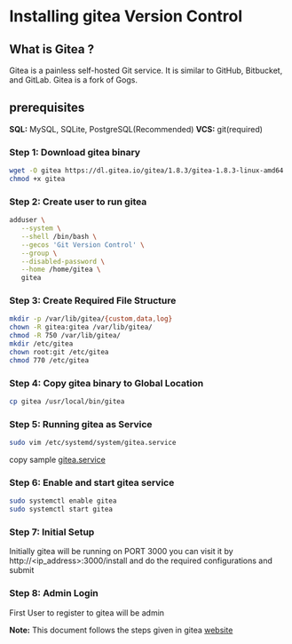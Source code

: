 # Installing gitea Version Control

## What is Gitea ?
Gitea is a painless self-hosted Git service. It is similar to GitHub, Bitbucket, and GitLab. Gitea is a fork of Gogs. 

## prerequisites
**SQL:** MySQL, SQLite, PostgreSQL(Recommended) 
**VCS:** git(required)

### Step 1: Download gitea binary
```bash
wget -O gitea https://dl.gitea.io/gitea/1.8.3/gitea-1.8.3-linux-amd64
chmod +x gitea
```

### Step 2: Create user to run gitea
```bash
adduser \
   --system \
   --shell /bin/bash \
   --gecos 'Git Version Control' \
   --group \
   --disabled-password \
   --home /home/gitea \
   gitea
```

### Step 3: Create Required File Structure
```bash
mkdir -p /var/lib/gitea/{custom,data,log}
chown -R gitea:gitea /var/lib/gitea/
chmod -R 750 /var/lib/gitea/
mkdir /etc/gitea
chown root:git /etc/gitea
chmod 770 /etc/gitea
```
### Step 4: Copy gitea binary to Global Location
```bash
cp gitea /usr/local/bin/gitea
```
### Step 5: Running gitea as Service
```bash
sudo vim /etc/systemd/system/gitea.service
```
copy sample [gitea.service]()

### Step 6: Enable and start gitea service
```bash
sudo systemctl enable gitea
sudo systemctl start gitea
```
### Step 7: Initial Setup
Initially gitea will be running on PORT 3000 you can visit it by http://<ip_address>:3000/install and do the required configurations and submit

### Step 8: Admin Login
First User to register to gitea will be admin 

**Note:** This document follows the steps given in gitea [website](https://docs.gitea.io/en-us/install-from-binary/)
